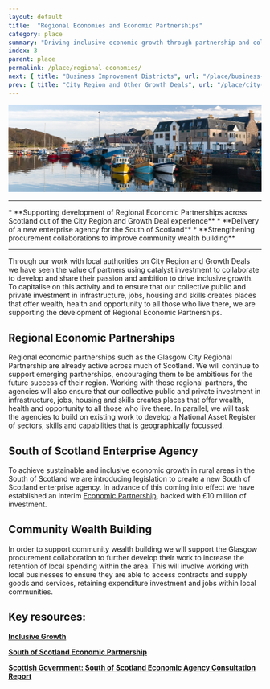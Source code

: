 ```yaml
---
layout: default
title:  "Regional Economies and Economic Partnerships"
category: place
summary: "Driving inclusive economic growth through partnership and collaboration between  government,  agencies, academia and the private sector.  "
index: 3
parent: place
permalink: /place/regional-economies/
next: { title: "Business Improvement Districts", url: "/place/business-improvement-districts/" }
prev: { title: "City Region and Other Growth Deals", url: "/place/city-region-deals/" }
---
```

![Regional Economies Photo](/assets/images/pageimages/place2.jpg)
<br>
<hr>
* **Supporting development of Regional Economic Partnerships across Scotland out of the City Region and Growth Deal experience**
* **Delivery of a new enterprise agency for the South of Scotland**  
* **Strengthening procurement collaborations to improve community wealth building**

<hr>

Through our work with local authorities on City Region and Growth Deals we have seen the value of partners using catalyst investment to collaborate to develop and share their passion and ambition to drive inclusive growth. To capitalise on this activity and to ensure that our collective public and private investment in infrastructure, jobs, housing and skills creates places that offer wealth, health and opportunity to all those who live there, we are supporting the development of Regional Economic Partnerships.

## Regional Economic Partnerships 

Regional economic partnerships such as the Glasgow City Regional Partnership are already active across much of Scotland.  We will continue to support emerging partnerships, encouraging them to be ambitious for the future success of their region.  Working with those regional partners, the agencies will also ensure that our collective public and private investment in infrastructure, jobs, housing and skills creates places that offer wealth, health and opportunity to all those who live there. In parallel, we will task the agencies to build on existing work to develop a National Asset Register of sectors, skills and capabilities that is geographically focussed.

## South of Scotland Enterprise Agency 

To achieve sustainable and inclusive economic growth in rural areas in the South of Scotland we are introducing legislation to create a new South of Scotland enterprise agency. In advance of this coming into effect we have established an interim [Economic Partnership](http://www.sosep.co.uk/index.html), backed with £10 million of investment.  

## Community Wealth Building

In order to support community wealth building we will support the Glasgow procurement collaboration to further develop their work to increase the retention of local spending within the area. This will involve working with local businesses to ensure they are able to access contracts and supply goods and services, retaining expenditure investment and jobs within local communities.

 
## Key resources:

**[Inclusive Growth](http://www.inclusivegrowth.scot/about-us/)**  

**[South of Scotland Economic Partnership](http://www.sosep.co.uk/index.html)**  

**[Scottish Government: South of Scotland Economic Agency Consultation Report](https://www.gov.scot/Publications/2018/10/9556/1)**  
